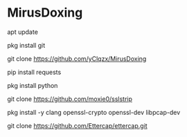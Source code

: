 # MirusDoxing

apt update

pkg install git

git clone https://github.com/yClqzx/MirusDoxing

pip install requests

pkg install python

git clone https://github.com/moxie0/sslstrip

pkg install -y clang openssl-crypto openssl-dev libpcap-dev

git clone https://github.com/Ettercap/ettercap.git

